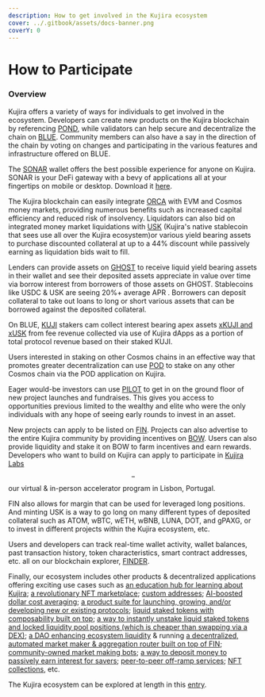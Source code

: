 ```yaml
---
description: How to get involved in the Kujira ecosystem
cover: ../.gitbook/assets/docs-banner.png
coverY: 0
---
```


# How to Participate

### Overview

Kujira offers a variety of ways for individuals to get involved in the ecosystem. Developers can create new products on the Kujira blockchain by referencing [POND](../dapps-and-infrastructure/pond.md), while validators can help secure and decentralize the chain on [BLUE](../dapps-and-infrastructure/blue/). Community members can also have a say in the direction of the chain by voting on changes and participating in the various features and infrastructure offered on BLUE.

The [SONAR](../dapps-and-infrastructure/kujira-wallet/) wallet offers the best possible experience for anyone on Kujira. SONAR is your DeFi gateway with a bevy of applications all at your fingertips on mobile or desktop. Download it [here](https://sonar.kujira.network/).

The Kujira blockchain can easily integrate [ORCA](../dapps-and-infrastructure/orca/) with EVM and Cosmos money markets, providing numerous benefits such as increased capital efficiency and reduced risk of insolvency. Liquidators can also bid on integrated money market liquidations with [USK](../dapps-and-infrastructure/usk-stablecoin.md) (Kujira's native stablecoin that sees use all over the Kujira ecosystem)or various yield bearing assets to purchase discounted collateral at up to a 44% discount while passively earning as liquidation bids wait to fill.

Lenders can provide assets on [GHOST](../dapps-and-infrastructure/ghost-money-market/) to receive liquid yield bearing assets in their wallet and see their deposited assets appreciate in value over time via borrow interest from borrowers of those assets on GHOST. Stablecoins like USDC & USK are seeing 20%+ average APR . Borrowers can deposit collateral to take out loans to long or short various assets that can be borrowed against the deposited collateral.&#x20;

On BLUE, [KUJI](../tokenomics/kuji-token/) stakers cam collect interest bearing apex assets [xKUJI and xUSK](../dapps-and-infrastructure/ghost-money-market/lend.md) from fee revenue collected via use of Kujira dApps as a portion of total protocol revenue based on their staked KUJI.&#x20;

Users interested in staking on other Cosmos chains in an effective way that promotes greater decentralization can use [POD](../dapps-and-infrastructure/pod/) to stake on any other Cosmos chain via the POD application on Kujira.

Eager would-be investors can use [PILOT](../dapps-and-infrastructure/pilot-launchpad.md) to get in on the ground floor of new project launches and fundraises. This gives you access to opportunities previous limited to the wealthy and elite who were the only individuals with any hope of seeing early rounds to invest in an asset.&#x20;

New projects can apply to be listed on [FIN](../dapps-and-infrastructure/fin/). Projects can also advertise to the entire Kujira community by providing incentives on [BOW](../dapps-and-infrastructure/bow/). Users can also provide liquidity and stake it on BOW to farm incentives and earn rewards. Developers who want to build on Kujira can apply to participate in [Kujira Labs](broken-reference)$$-$$our virtual & in-person accelerator program in Lisbon, Portugal.

FIN also allows for margin that can be used for leveraged long positions. And minting USK is a way to go long on many different types of deposited collateral such as ATOM, wBTC, wETH, wBNB, LUNA, DOT, and gPAXG, or to invest in different projects within the Kujira ecosystem, etc.

Users and developers can track real-time wallet activity, wallet balances, past transaction history, token characteristics, smart contract addresses, etc. all on our blockchain explorer, [FINDER](../dapps-and-infrastructure/finder/).

Finally, our ecosystem includes other products & decentralized applications offering exciting use cases such as [an education hub for learning about Kujira](https://winkhub.app/);  [a revolutionary NFT marketplace](https://winkhub.app/posts/gojira-kujiras-revolutionary-nft-marketplace); [custom addresses](https://winkhub.app/posts/kujira-name-system-is-launching-on-the-gojira-nft-marketplace); [AI-boosted dollar cost averaging](https://calculated.fi/); [a product suite for launching, growing, and/or developing new or existing protocols](https://dashboard.fuzion.app/); [liquid staked tokens with composability built on top](https://quarkprotocol.com/app/stake?asset=KUJI); [a way to instantly unstake liquid staked tokens and locked liquidity pool positions (which is cheaper than swapping via a DEX)](https://unstake.fi/);  [a DAO enhancing ecosystem liquidity](https://mantadao.app/) & running [a decentralized, automated market maker & aggregation router built on top of FIN](https://mantaswap.app/); [community-owned market making bots](https://hummingbot.org/); [a way to deposit money to passively earn interest for savers](https://www.namifi.app/en); [peer-to-peer off-ramp services](https://app.localmoney.io/); [NFT collections](https://kujira.network/ecosystem), etc.&#x20;

The Kujira ecosystem can be explored at length in this [entry](wider-ecosystem.md).&#x20;
